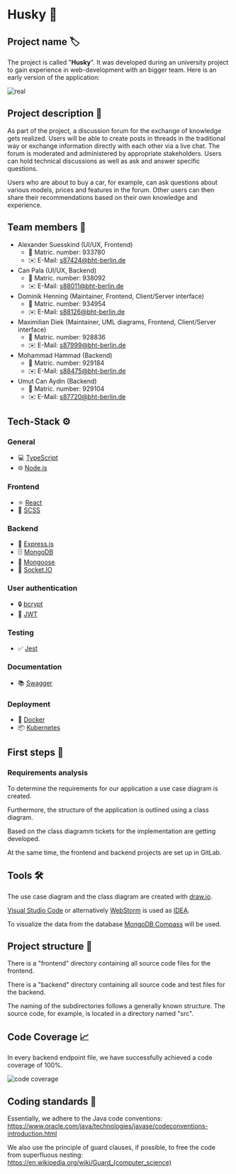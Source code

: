 # Husky 🐾

## Project name 🏷️

The project is called "**Husky**". It was developed during an university project to gain experience in web-development with an bigger team. Here is an early version of the application:

![real](https://github.com/user-attachments/assets/1c6ddea4-55c0-45ff-960f-298901e9e144)

## Project description 📖

As part of the project, a discussion forum for the exchange of
knowledge gets realized. Users will be able to create
posts in threads in the traditional way or exchange information
directly with each other via a live chat. The forum is moderated
and administered by appropriate stakeholders. Users can hold
technical discussions as well as ask and answer specific questions.

Users who are about to buy a car, for example, can ask questions about various models, prices and features in the forum.
Other users can then share their recommendations based on their own knowledge and experience.

## Team members 👥

- Alexander Suesskind (UI/UX, Frontend)
    - 📖 Matric. number: 933780
    - ✉️ E-Mail: s87424@bht-berlin.de
- Can Pala (UI/UX, Backend)
    - 📖 Matric. number: 938092
    - ✉️ E-Mail: s88011@bht-berlin.de
- Dominik Henning (Maintainer, Frontend, Client/Server interface)
    - 📖 Matric. number: 934954
    - ✉️ E-Mail: s88126@bht-berlin.de
- Maximilian Diek (Maintainer, UML diagrams, Frontend, Client/Server interface)
    - 📖 Matric. number: 928836
    - ✉️ E-Mail: s87999@bht-berlin.de
- Mohammad Hammad (Backend)
    - 📖 Matric. number: 929184
    - ✉️ E-Mail: s88475@bht-berlin.de
- Umut Can Aydin (Backend)
    - 📖 Matric. number: 929104
    - ✉️ E-Mail: s87720@bht-berlin.de

## Tech-Stack ⚙️

### General
- 💻 [TypeScript](https://www.typescriptlang.org/)
- 🌐 [Node.js](https://nodejs.org/)

### Frontend
- ⚛️ [React](https://react.dev/)
- 🎨 [SCSS](https://sass-lang.com/documentation/syntax/)

### Backend
- 🚀 [Express.js](https://expressjs.com/)
- 🗄️ [MongoDB](https://www.mongodb.com/)
- 📂 [Mongoose](https://mongoosejs.com/)
- 📡 [Socket.IO](https://socket.io/)

### User authentication
- 🔒 [bcrypt](https://de.wikipedia.org/wiki/Bcrypt)
- 🔑 [JWT](https://jwt.io/)

### Testing
- ✅ [Jest](https://jestjs.io/)

### Documentation
- 📚 [Swagger](https://swagger.io/)

### Deployment
- 🐳 [Docker](https://www.docker.com/)
- 📦 [Kubernetes](https://kubernetes.io/)

## First steps 🚀

### Requirements analysis

To determine the requirements for our application a use case diagram is created.

Furthermore, the structure of the application is outlined using a class diagram.

Based on the class diagramm tickets for the implementation are getting developed.

At the same time, the frontend and backend projects are set up in GitLab.

## Tools 🛠️

The use case diagram and the class diagram are created with [draw.io](https://app.diagrams.net/).

[Visual Studio Code](https://code.visualstudio.com/) or alternatively [WebStorm](https://www.jetbrains.com/webstorm/) is used as [IDEA](https://en.wikipedia.org/wiki/Integrated_development_environment).

To visualize the data from the database [MongoDB Compass](https://www.mongodb.com/products/tools/compass) will be used.

## Project structure 📂

There is a "frontend" directory containing all source code files for the frontend.

There is a "backend" directory containing all source code and test files for the backend.

The naming of the subdirectories follows a generally known structure. The source code, for example, is located in a directory named "src".

## Code Coverage 📈

In every backend endpoint file, we have successfully achieved a code coverage of 100%.

![code coverage](https://github.com/user-attachments/assets/11bfa093-e5ac-4f60-a3bd-832719708c80)

## Coding standards 📏

Essentially, we adhere to the Java code conventions:<br>
https://www.oracle.com/java/technologies/javase/codeconventions-introduction.html

We also use the principle of guard clauses, if possible, to free the code from superfluous nesting:<br>
https://en.wikipedia.org/wiki/Guard_(computer_science)
